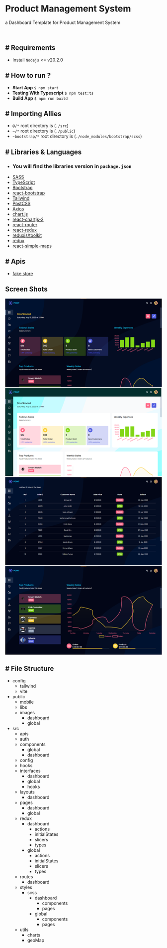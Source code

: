 # Product Management System
<p>a Dashboard Template for Product Management System </p>
<br />

## # Requirements
* Install `Nodejs` <= v20.2.0

## # How to run ?
* **Start App** `$ npm start`
* **Testing With Typescript** `$ npm test:ts`
* **Build App** `$ npm run build`

## # Importing Allies
* `@/*` root directory is (`./src`)
* `~/*` root directory is (`./public`)
* `~bootstrap/*` root directory is (`./node_modules/bootstrap/scss`)

## # Libraries & Languages
* ### You will find the libraries version in `package.json`
* [SASS](https://sass-lang.com/) 
* [TypeScript](https://www.typescriptlang.org) 
* [Bootstrap](https://getbootstrap.com) 
* [react-bootstrap](react-bootstrap.github.io) 
* [Tailwind](https://tailwindcss.com) 
* [PostCSS](https://postcss.org) 
* [Axios](https://axios-http.com/docs/intro) 
* [chart.js](https://www.chartjs.org) 
* [react-chartjs-2](https://react-chartjs-2.js.org) 
* [react-router](https://reactrouter.com) 
* [react-redux](https://react-redux.js.org) 
* [reduxjs/toolkit](https://redux-toolkit.js.org) 
* [redux](https://redux.js.org) 
* [react-simple-maps](https://www.react-simple-maps.io/) 

## # Apis
* [fake store](http://fakestoreapi.com/docs)

## Screen Shots
<img src="./screenshots/screen-dark.png" alt="dark theme" />
<img src="./screenshots/screen-light.png" alt="light theme" />
<img src="./screenshots/screen-dark-table.png" alt="table" />
<img src="./screenshots/screen-dark-charts.png" alt="chart" />

## # File Structure
* config
  * tailwind
  * vite
* public
  * mobile
  * libs
  * images
    * dashboard
    * global
* src
  * apis
  * auth
  * components
    * global
    * dashboard
  * config
  * hooks
  * interfaces
    * dashboard
    * global
    * hooks
  * layouts
    * dashboard
  * pages
    * dashboard
    * global
  * redux
    * dashboard
      * actions
      * initialStates
      * slicers
      * types
    * global
      * actions
      * initialStates
      * slicers
      * types
  * routes
    * dashboard
  * styles
    * scss
      * dashboard
        * components
        * pages
      * global
        * components
        * pages
  * utils
    * charts
    * geoMap

